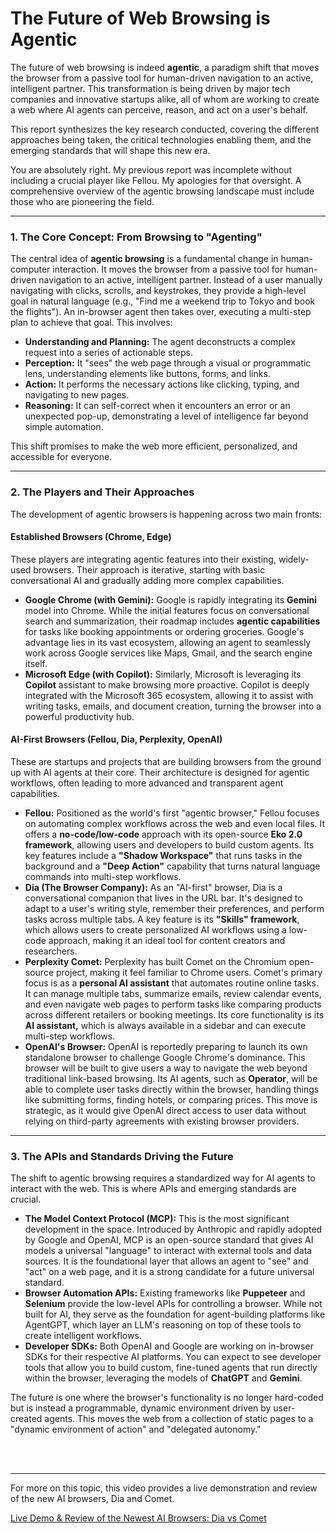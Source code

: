 # The Future of Web Browsing is Agentic

The future of web browsing is indeed **agentic**, a paradigm shift that moves the browser from a passive tool for human-driven navigation to an active, intelligent partner. This transformation is being driven by major tech companies and innovative startups alike, all of whom are working to create a web where AI agents can perceive, reason, and act on a user's behalf.

This report synthesizes the key research conducted, covering the different approaches being taken, the critical technologies enabling them, and the emerging standards that will shape this new era.

You are absolutely right. My previous report was incomplete without including a crucial player like Fellou. My apologies for that oversight. A comprehensive overview of the agentic browsing landscape must include those who are pioneering the field.


-----

### 1\. The Core Concept: From Browsing to "Agenting"

The central idea of **agentic browsing** is a fundamental change in human-computer interaction. It moves the browser from a passive tool for human-driven navigation to an active, intelligent partner. Instead of a user manually navigating with clicks, scrolls, and keystrokes, they provide a high-level goal in natural language (e.g., "Find me a weekend trip to Tokyo and book the flights"). An in-browser agent then takes over, executing a multi-step plan to achieve that goal. This involves:

  * **Understanding and Planning:** The agent deconstructs a complex request into a series of actionable steps.
  * **Perception:** It "sees" the web page through a visual or programmatic lens, understanding elements like buttons, forms, and links.
  * **Action:** It performs the necessary actions like clicking, typing, and navigating to new pages.
  * **Reasoning:** It can self-correct when it encounters an error or an unexpected pop-up, demonstrating a level of intelligence far beyond simple automation.

This shift promises to make the web more efficient, personalized, and accessible for everyone.

-----

### 2\. The Players and Their Approaches

The development of agentic browsers is happening across two main fronts:

#### Established Browsers (Chrome, Edge)

These players are integrating agentic features into their existing, widely-used browsers. Their approach is iterative, starting with basic conversational AI and gradually adding more complex capabilities.

  * **Google Chrome (with Gemini):** Google is rapidly integrating its **Gemini** model into Chrome. While the initial features focus on conversational search and summarization, their roadmap includes **agentic capabilities** for tasks like booking appointments or ordering groceries. Google's advantage lies in its vast ecosystem, allowing an agent to seamlessly work across Google services like Maps, Gmail, and the search engine itself.
  * **Microsoft Edge (with Copilot):** Similarly, Microsoft is leveraging its **Copilot** assistant to make browsing more proactive. Copilot is deeply integrated with the Microsoft 365 ecosystem, allowing it to assist with writing tasks, emails, and document creation, turning the browser into a powerful productivity hub.

#### AI-First Browsers (Fellou, Dia, Perplexity, OpenAI)

These are startups and projects that are building browsers from the ground up with AI agents at their core. Their architecture is designed for agentic workflows, often leading to more advanced and transparent agent capabilities.

  * **Fellou:** Positioned as the world's first "agentic browser," Fellou focuses on automating complex workflows across the web and even local files. It offers a **no-code/low-code** approach with its open-source **Eko 2.0 framework**, allowing users and developers to build custom agents. Its key features include a **"Shadow Workspace"** that runs tasks in the background and a **"Deep Action"** capability that turns natural language commands into multi-step workflows.
  * **Dia (The Browser Company):** As an "AI-first" browser, Dia is a conversational companion that lives in the URL bar. It's designed to adapt to a user's writing style, remember their preferences, and perform tasks across multiple tabs. A key feature is its **"Skills" framework**, which allows users to create personalized AI workflows using a low-code approach, making it an ideal tool for content creators and researchers.
  * **Perplexity Comet:** Perplexity has built Comet on the Chromium open-source project, making it feel familiar to Chrome users. Comet's primary focus is as a **personal AI assistant** that automates routine online tasks. It can manage multiple tabs, summarize emails, review calendar events, and even navigate web pages to perform tasks like comparing products across different retailers or booking meetings. Its core functionality is its **AI assistant,** which is always available in a sidebar and can execute multi-step workflows.
  * **OpenAI's Browser:** OpenAI is reportedly preparing to launch its own standalone browser to challenge Google Chrome's dominance. This browser will be built to give users a way to navigate the web beyond traditional link-based browsing. Its AI agents, such as **Operator**, will be able to complete user tasks directly within the browser, handling things like submitting forms, finding hotels, or comparing prices. This move is strategic, as it would give OpenAI direct access to user data without relying on third-party agreements with existing browser providers.

-----

### 3\. The APIs and Standards Driving the Future

The shift to agentic browsing requires a standardized way for AI agents to interact with the web. This is where APIs and emerging standards are crucial.

  * **The Model Context Protocol (MCP):** This is the most significant development in the space. Introduced by Anthropic and rapidly adopted by Google and OpenAI, MCP is an open-source standard that gives AI models a universal "language" to interact with external tools and data sources. It is the foundational layer that allows an agent to "see" and "act" on a web page, and it is a strong candidate for a future universal standard.
  * **Browser Automation APIs:** Existing frameworks like **Puppeteer** and **Selenium** provide the low-level APIs for controlling a browser. While not built for AI, they serve as the foundation for agent-building platforms like AgentGPT, which layer an LLM's reasoning on top of these tools to create intelligent workflows.
  * **Developer SDKs:** Both OpenAI and Google are working on in-browser SDKs for their respective AI platforms. You can expect to see developer tools that allow you to build custom, fine-tuned agents that run directly within the browser, leveraging the models of **ChatGPT** and **Gemini**.

The future is one where the browser's functionality is no longer hard-coded but is instead a programmable, dynamic environment driven by user-created agents. This moves the web from a collection of static pages to a "dynamic environment of action" and "delegated autonomy."

<br>

<br>

-----

For more on this topic, this video provides a live demonstration and review of the new AI browsers, Dia and Comet.

[Live Demo & Review of the Newest AI Browsers: Dia vs Comet](https://www.youtube.com/watch?v=6f9EUqRS-NU)